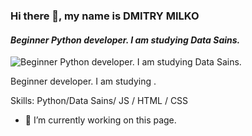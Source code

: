 ### Hi there 👋, my name is **DMITRY MILKO**
#### *Beginner Python developer. I am studying Data Sains.*
![*Beginner Python developer. I am studying Data Sains.*](https://www.python.org/static/img/python-logo@2x.png)

Beginner  developer. I am studying .

Skills: Python/Data Sains/ JS / HTML / CSS

- 🔭 I’m currently working on this page. 




 






